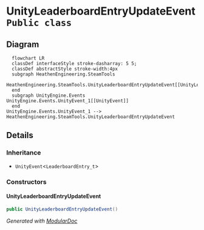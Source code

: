 # UnityLeaderboardEntryUpdateEvent `Public class`

## Diagram
```mermaid
  flowchart LR
  classDef interfaceStyle stroke-dasharray: 5 5;
  classDef abstractStyle stroke-width:4px
  subgraph HeathenEngineering.SteamTools
  HeathenEngineering.SteamTools.UnityLeaderboardEntryUpdateEvent[[UnityLeaderboardEntryUpdateEvent]]
  end
  subgraph UnityEngine.Events
UnityEngine.Events.UnityEvent_1[[UnityEvent]]
  end
UnityEngine.Events.UnityEvent_1 --> HeathenEngineering.SteamTools.UnityLeaderboardEntryUpdateEvent
```

## Details
### Inheritance
 - `UnityEvent`&lt;`LeaderboardEntry_t`&gt;

### Constructors
#### UnityLeaderboardEntryUpdateEvent
```csharp
public UnityLeaderboardEntryUpdateEvent()
```

*Generated with* [*ModularDoc*](https://github.com/hailstorm75/ModularDoc)
